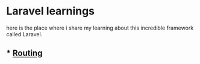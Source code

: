 # Laravel learnings
 here is the place where i share my learning about this incredible framework called Laravel.

 ## * [Routing](https://github.com/leonardo-cabral67/today_i_learned/blob/main/laravel/routing.md)
